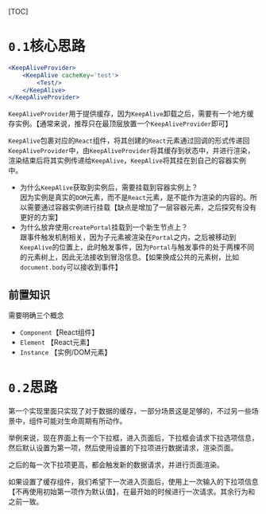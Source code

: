 [TOC]

# `0.1`核心思路
```jsx
<KeepAliveProvider>
    <KeepAlive cacheKey='test'>
        <Test/>
    </KeepAlive>
</KeepAliveProvider>
```

`KeepAliveProvider`用于提供缓存，因为`KeepAlive`卸载之后，需要有一个地方缓存实例。【通常来说，推荐只在最顶层放置一个`KeepAliveProvider`即可】

`KeepAlive`包裹对应的`React`组件，将其创建的`React`元素通过回调的形式传递回`KeepAliveProvider`中，由`KeepAliveProvider`将其缓存到状态中，并进行渲染，渲染结束后将其实例传递给`KeepAlive`，`KeepAlive`将其挂在到自己的容器实例中。

- 为什么`KeepAlive`获取到实例后，需要挂载到容器实例上？<br/>
因为实例是真实的`DOM`元素，而不是`React`元素，是不能作为渲染的内容的。所以需要通过容器实例进行挂载【缺点是增加了一层容器元素，之后探究有没有更好的方案】
- 为什么放弃使用`createPortal`挂载到一个新生节点上？<br/>
跟事件触发机制相关，因为子元素被渲染在`Portal`之内，之后被移动到`KeepAlive`的位置上，此时触发事件，因为`Portal`与触发事件的处于两棵不同的元素树上，因此无法接收到冒泡信息。【如果换成公共的元素树，比如`document.body`可以接收到事件】

## 前置知识
需要明确三个概念
- `Component`【React组件】
- `Element` 【React元素】
- `Instance` 【实例/DOM元素】

# `0.2`思路
第一个实现里面只实现了对于数据的缓存，一部分场景这是足够的，不过另一些场景中，组件可能对生命周期有所动作。

举例来说，现在界面上有一个下拉框，进入页面后，下拉框会请求下拉选项信息，然后默认设置为第一项，然后使用设置的下拉项进行数据请求，渲染页面。

之后的每一次下拉项更高，都会触发新的数据请求，并进行页面渲染。

如果设置了缓存组件，我们希望下一次进入页面后，使用上一次输入的下拉项信息【不再使用初始第一项作为默认值】，在最开始的时候进行一次请求。其余行为和之前一致。

